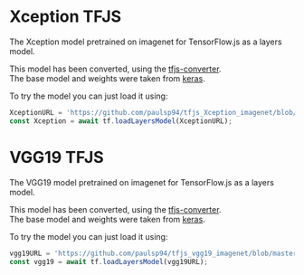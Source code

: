 # Xception TFJS

The Xception model pretrained on imagenet for TensorFlow.js as a layers model.

This model has been converted, using the [tfjs-converter][1].  
The base model and weights were taken from [keras][2].

To try the model you can just load it using:    
```javascript
XceptionURL = 'https://github.com/paulsp94/tfjs_Xception_imagenet/blob/master/model/model.json';
const Xception = await tf.loadLayersModel(XceptionURL);
```

[1]: https://www.npmjs.com/package/@tensorflow/tfjs-converter
[2]: https://keras.io/applications/#xception


# VGG19 TFJS

The VGG19 model pretrained on imagenet for TensorFlow.js as a layers model.

This model has been converted, using the [tfjs-converter][1].  
The base model and weights were taken from [keras][2].

To try the model you can just load it using:   
```javascript
vgg19URL = 'https://github.com/paulsp94/tfjs_vgg19_imagenet/blob/master/model/model.json';
const vgg19 = await tf.loadLayersModel(vgg19URL);
```

[1]: https://www.npmjs.com/package/@tensorflow/tfjs-converter
[2]: https://keras.io/applications/#vgg19

